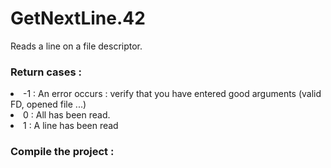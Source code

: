 # GetNextLine.42

Reads a line on a file descriptor.

<h3> Return cases : </h3>
<li> -1 : An error occurs : verify that you have entered good arguments (valid FD, opened file ...) </li> 
<li> 0 : All has been read. </li>
<li> 1 : A line has been read </li>

<h3> Compile the project : </h3>
